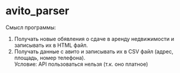 # avito_parser
Смысл программы:
1. Получать новые обявления о сдаче в аренду недвижимости и записывать их в HTML файл.
2. Получать данные с авито и записывать их в CSV файл (адрес, площадь, номер телефона). <br>
   Условие: API пользоваться нельзя (т.к. оно платное)
